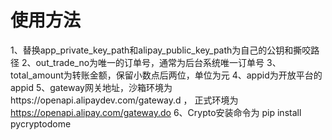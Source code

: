 # 使用方法
1、替换app_private_key_path和alipay_public_key_path为自己的公钥和撕咬路径
2、out_trade_no为唯一的订单号，通常为后台系统唯一订单号
3、total_amount为转账金额，保留小数点后两位，单位为元
4、appid为开放平台的appid
5、gateway网关地址，沙箱环境为https://openapi.alipaydev.com/gateway.d  ， 正式环境为 https://openapi.alipay.com/gateway.do
6、Crypto安装命令为 pip install pycryptodome

